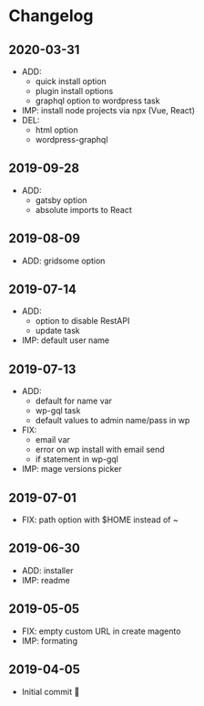# Changelog

## 2020-03-31
* ADD:
  * quick install option
  * plugin install options
  * graphql option to wordpress task
* IMP: install node projects via npx (Vue, React)
* DEL:
  * html option
  * wordpress-graphql

## 2019-09-28
* ADD:
  * gatsby option
  * absolute imports to React

## 2019-08-09
* ADD: gridsome option

## 2019-07-14
* ADD:
  * option to disable RestAPI
  * update task
* IMP: default user name

## 2019-07-13
* ADD:
  * default for name var
  * wp-gql task
  * default values to admin name/pass in wp
* FIX:
  * email var
  * error on wp install with email send
  * if statement in wp-gql
* IMP: mage versions picker

## 2019-07-01
* FIX: path option with $HOME instead of ~

## 2019-06-30
* ADD: installer
* IMP: readme

## 2019-05-05
* FIX: empty custom URL in create magento
* IMP: formating

## 2019-04-05
* Initial commit 🎉
